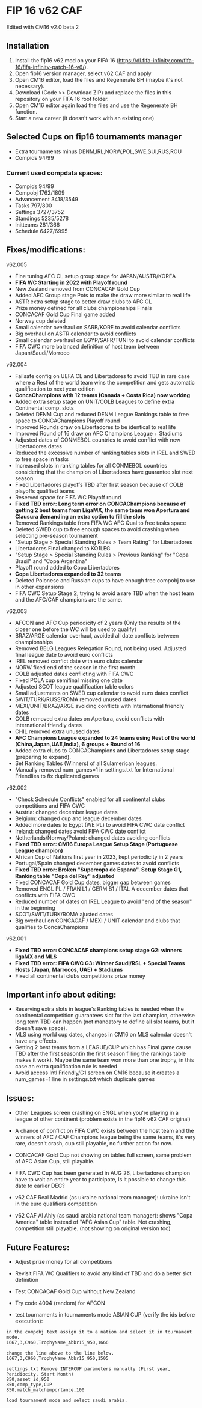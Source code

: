 # FIP 16 v62 CAF

Edited with CM16 v2.0 beta 2 


## Installation

1. Install the fip16 v62 mod on your FIFA 16 (https://dl.fifa-infinity.com/fifa-16/fifa-infinity-patch-16-v6/).
2. Open fip16 version manager, select v62 CAF and apply 
3. Open CM16 editor, load the files and Regenerate BH (maybe it's not necessary). 
4. Download (Code >> Download ZIP) and replace the files in this repository on your FIFA 16 root folder.
5. Open CM16 editor again load the files and use the Regenerate BH function.
6. Start a new career (it doesn't work with an existing one)


## Selected Cups on fip16 tournaments manager

- Extra tournaments minus DENM,IRL,NORW,POL,SWE,SUI,RUS,ROU
- Compids 94/99

### Current used compdata spaces:

- Compids 94/99
- Compobj 1762/1809
- Advancement 3418/3549
- Tasks 797/800
- Settings 3727/3752
- Standings 5235/5278
- Initteams 281/366
- Schedule 6427/6995


## Fixes/modifications:

v62.005
- Fine tuning AFC CL setup group stage for JAPAN/AUSTR/KOREA
- **FIFA WC Starting in 2022 with Playoff round**
- New Zealand removed from CONCACAF Gold Cup
- Added AFC Group stage Pots to make the draw more similar to real life 
- ASTR extra setup stage to better draw clubs to AFC CL
- Prize money defined for all clubs championships Finals
- CONCACAF Gold Cup Final game added
- Norway cup deleted
- Small calendar overhaul on SARB/KORE to avoid calendar conflicts
- Big overhaul on ASTR calendar to avoid conflicts 
- Small calendar overhaul on EGYP/SAFR/TUNI to avoid calendar conflicts
- FIFA CWC more balanced definition of host team between Japan/Saudi/Morroco

v62.004
- Failsafe config on UEFA CL and Libertadores to avoid TBD in rare case where a Rest of the world team wins the competition and gets automatic qualification to next year edition
- **ConcaChampions with 12 teams (Canada + Costa Rica) now working**
- Added extra setup stage on UNIT/COLB Leagues to define extra Continental comp. slots 
- Deleted DENM Cup and reduced DENM League Rankings table to free space to CONCAChampions Playoff round
- Improved Rounds draw on Libertadores to be identical to real life
- Improved Round of 16 draw on AFC Champions League + Stadiums
- Adjusted dates of CONMEBOL countries to avoid conflict with new Libertadores dates
- Reduced the excessive number of ranking tables slots in IREL and SWED to free space in tasks
- Increased slots in ranking tables for all CONMEBOL countries considering that the champion of Libertadores have guarantee slot next season
- Fixed Libertadores playoffs TBD after first season because of COLB playoffs qualified teams
- Reserved space for FIFA WC Playoff round
- **Fixed TBD error: Long term error on CONCAChampions because of getting 2 best teams from LigaMX, the same team won Apertura and Clausura demanding an extra option to fill the slots**
- Removed Rankings table from FIFA WC AFC Qual to free tasks space
- Deleted SWED cup to free enough spaces to avoid crashing when selecting pre-season tournament
- "Setup Stage > Special Standing Rules > Team Rating" for Libertadores
- Libertadores Final changed to KO1LEG
- "Setup Stage > Special Standing Rules > Previous Ranking" for "Copa Brasil" and "Copa Argentina"
- Playoff round added to Copa Libertadores
- **Copa Libertadores expanded to 32 teams**
- Deleted Polonese and Russian cups to have enough free compobj to use in other expansions
- FIFA CWC Setup Stage 2, trying to avoid a rare TBD when the host team and the AFC/CAF champions are the same.

v62.003
- AFCON and AFC Cup periodicity of 2 years (Only the results of the closer one before the WC will be used to qualify)
- BRAZ/ARGE calendar overhaul, avoided all date conflicts between championships
- Removed BELG Leagues Relegation Round, not being used. Adjusted final league date to avoid euro conflicts
- IREL removed confict date with euro clubs calendar
- NORW fixed end of the season in the first month
- COLB adjusted dates conflicting with FIFA CWC
- Fixed POLA cup semifinal missing one date
- Adjusted SCOT league qualification table colors
- Small adjustments on SWED cup calendar to avoid euro dates conflict 
- SWIT/TURK/RUSS/ROMA removed unused dates
- MEXI/UNIT/BRAZ/ARGE avoiding conflicts with International friendly dates
- COLB removed extra dates on Apertura, avoid conflicts with International friendly dates
- CHIL removed extra unused dates
- **AFC Champions League expanded to 24 teams using Rest of the world (China,Japan,UAE,India), 6 groups + Round of 16**
- Added extra clubs to CONCAChampions and Libertadores setup stage (preparing to expand). 
- Set Ranking Tables (Winners) of all Sulamerican leagues.
- Manually removed num_games=1 in settings.txt for International Friendlies to fix duplicated games

v62.002
- "Check Schedule Conflicts" enabled for all continental clubs competitions and FIFA CWC
- Austria: changed december league dates
- Belgium: changed cup and league december dates
- Added more dates to Egypt (WE PL) to avoid FIFA CWC date conflict
- Ireland: changed dates avoid FIFA CWC date conflict
- Netherlands/Norway/Poland: changed dates avoiding conflicts
- **Fixed TBD error: CM16 Europa League Setup Stage (Portuguese League champion)**
- African Cup of Nations first year in 2023, kept periodicity in 2 years
- Portugal/Spain changed december games dates to avoid conflicts
- **Fixed TBD error: Broken "Supercopa de Espana". Setup Stage G1, Ranking table "Copa del Rey" adjusted**
- Fixed CONCACAF Gold Cup dates, bigger gap between games
- Removed ENGL PL / FRAN L1 / GERM B1 / ITAL A december dates that conflicts with FIFA CWC
- Reduced number of dates on IREL League to avoid "end of the season" in the beginning
- SCOT/SWIT/TURK/ROMA ajusted dates
- Big overhaul on CONCACAF / MEXI / UNIT calendar and clubs that qualifies to ConcaChampions

v62.001
- **Fixed TBD error: CONCACAF champions setup stage G2: winners ligaMX and MLS**
- **Fixed TBD error: FIFA CWC G3: Winner Saudi/RSL + Special Teams Hosts (Japan, Marrocos, UAE) + Stadiums**
- Fixed all continental clubs competitions prize money

## Important info about editing:

- Reserving extra slots in league's Ranking tables is needed when the continental competition guarantees slot for the last champion, otherwise long term TBD can happen (not mandatory to define all slot teams, but it doesn't save space).  
- MLS using world cup dates, changes in CM16 on MLS calendar doesn't have any effects.
- Getting 2 best teams from a LEAGUE/CUP which has Final game cause TBD after the first season(in the first season filling the rankings table makes it work). Maybe the same team won more than one trophy, in this case an extra qualification rule is needed 
- Avoid access Intl Friendly/G1 screen on CM16 because it creates a num_games=1 line in settings.txt which duplicate games

## Issues: 

- Other Leagues screen crashing on ENGL when you're playing in a league of other continent (problem exists in the fip16 v62 CAF original) 
- A chance of conflict on FIFA CWC exists between the host team and the winners of AFC / CAF Champions league being the same teams, it's very rare, doesn't crash, cup still playable, no further action for now.
- CONCACAF Gold Cup not showing on tables full screen, same problem of AFC Asian Cup, still playable.
- FIFA CWC Cup has been generated in AUG 26, Libertadores champion have to wait an entire year to participate, Is it possible to change this date to earlier DEC?

- v62 CAF Real Madrid (as ukraine national team manager): ukraine isn't in the euro qualifiers competition
- v62 CAF Al Ahly (as saudi arabia national team manager): shows "Copa America" table instead of "AFC Asian Cup" table. Not crashing, competition still playable. (not showing on original version too)


## Future Features:

- Adjust prize money for all competitions
- Revisit FIFA WC Qualifiers to avoid any kind of TBD and do a better slot definition
- Test CONCACAF Gold Cup without New Zealand

- Try code 4004 (random) for AFCON
- test tournaments in tournaments mode ASIAN CUP (verify the ids before execution):

```
in the compobj text assign it to a nation and select it in tournament mode.
1667,3,C960,TrophyName_Abbr15_950,1666

change the line above to the line below.
1667,3,C960,TrophyName_Abbr15_950,1505

settings.txt Remove INTERCUP parameters manually (First year, Peridiocity, Start Month)
850,asset_id,950
850,comp_type,CUP
850,match_matchimportance,100

load tournament mode and select saudi arabia. 
``` 